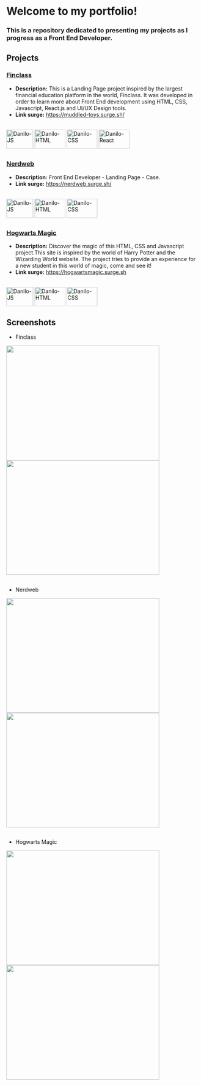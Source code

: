 
# Welcome to my portfolio!

### This is a repository dedicated to presenting my projects as I progress as a Front End Developer.

## Projects

<h3><a href="https://github.com/Danilo-Silverio/Finclass">Finclass</a></h3>
  
- <strong>Description:</strong> This is a Landing Page project inspired by the largest financial education platform in the world, Finclass. It was developed in order to learn more about Front End development using HTML, CSS, Javascript, React.js and UI/UX Design tools.
- <strong>Link surge:</strong> https://muddled-toys.surge.sh/
<div style="display: inline_block"><br>
  <img align="center" alt="Danilo-JS" height="50" width="70" src="https://cdn.jsdelivr.net/gh/devicons/devicon/icons/javascript/javascript-original.svg" />
  <img align="center" alt="Danilo-HTML" height="50" width="80" src="https://cdn.jsdelivr.net/gh/devicons/devicon/icons/html5/html5-original-wordmark.svg" /> 
  <img align="center" alt="Danilo-CSS" height="50" width="80" src="https://cdn.jsdelivr.net/gh/devicons/devicon/icons/css3/css3-original-wordmark.svg" />
  <img align="center" alt="Danilo-React" height="50" width="80" src="https://cdn.jsdelivr.net/gh/devicons/devicon/icons/react/react-original.svg" />
</div>

##

<h3><a href="https://github.com/Danilo-Silverio/Nerdweb">Nerdweb</a></h3>

- <strong>Description:</strong> Front End Developer - Landing Page - Case.
- <strong>Link surge:</strong> https://nerdweb.surge.sh/ 
<div style="display: inline_block"><br>
  <img align="center" alt="Danilo-JS" height="50" width="70" src="https://cdn.jsdelivr.net/gh/devicons/devicon/icons/javascript/javascript-original.svg" />
  <img align="center" alt="Danilo-HTML" height="50" width="80" src="https://cdn.jsdelivr.net/gh/devicons/devicon/icons/html5/html5-original-wordmark.svg" /> 
  <img align="center" alt="Danilo-CSS" height="50" width="80" src="https://cdn.jsdelivr.net/gh/devicons/devicon/icons/css3/css3-original-wordmark.svg" />
</div>

##

<h3><a href="https://github.com/Danilo-Silverio/Hogwarts-Magic">Hogwarts Magic</a></h3>

- <strong>Description:</strong> Discover the magic of this HTML, CSS and Javascript project.This site is inspired by the world of Harry Potter and the Wizarding World website. The project tries to provide an experience for a new student in this world of magic, come and see it!
- <strong>Link surge:</strong> https://hogwartsmagic.surge.sh
<div style="display: inline_block"><br>
  <img align="center" alt="Danilo-JS" height="50" width="70" src="https://cdn.jsdelivr.net/gh/devicons/devicon/icons/javascript/javascript-original.svg" />
  <img align="center" alt="Danilo-HTML" height="50" width="80" src="https://cdn.jsdelivr.net/gh/devicons/devicon/icons/html5/html5-original-wordmark.svg" /> 
  <img align="center" alt="Danilo-CSS" height="50" width="80" src="https://cdn.jsdelivr.net/gh/devicons/devicon/icons/css3/css3-original-wordmark.svg" />
</div>

##

## Screenshots

- Finclass
<div>
  <img align="center"  height="300" width="400" src="https://user-images.githubusercontent.com/94642853/160842431-820f9962-a4ca-4e27-91ea-4920fcc5d544.png"/>
  <img align="center"  height="300" width="400" src="https://user-images.githubusercontent.com/94642853/160842737-67458b50-9d34-4fde-b68f-bc54f7813863.png"/>
</div>

##

- Nerdweb
<div>
  <img align="center"  height="300" width="400" src="https://user-images.githubusercontent.com/94642853/162272463-78261806-32c6-45ff-bd3d-0c1c30cfe208.png"/>
  <img align="center"  height="300" width="400" src="https://user-images.githubusercontent.com/94642853/162269482-4bcd2a7b-15a3-4676-8c83-c44ef64301f1.png"/>
</div>

##

- Hogwarts Magic
<div>
  <img align="center"  height="300" width="400" src="https://user-images.githubusercontent.com/94642853/160031994-3a99ec17-8a06-46bd-ab29-dc91e0baefda.png"/>
 <img align="center"  height="300" width="400" src="https://user-images.githubusercontent.com/94642853/160032213-f5195a16-6fb3-46d1-8c1e-a0856cfeb1e6.png"/>

##

